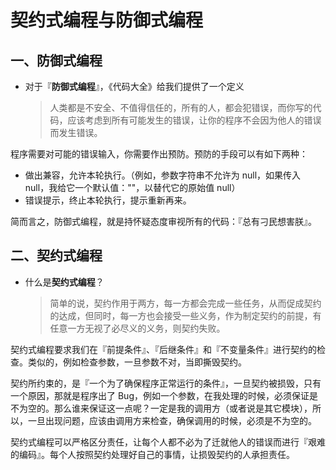 # 契约式编程与防御式编程

## 一、防御式编程

- 对于『**防御式编程**』，《代码大全》给我们提供了一个定义

  > 人类都是不安全、不值得信任的，所有的人，都会犯错误，而你写的代码，应该考虑到所有可能发生的错误，让你的程序不会因为他人的错误而发生错误。

程序需要对可能的错误输入，你需要作出预防。预防的手段可以有如下两种：

- 做出兼容，允许本轮执行。（例如，参数字符串不允许为 null，如果传入 null，我给它一个默认值：""，以替代它的原始值 null）
- 错误提示，终止本轮执行，提示重新再来。

简而言之，防御式编程，就是持怀疑态度审视所有的代码：『总有刁民想害朕』。

## 二、契约式编程

- 什么是**契约式编程**？

  > 简单的说，契约作用于两方，每一方都会完成一些任务，从而促成契约的达成，但同时，每一方也会接受一些义务，作为制定契约的前提，有任意一方无视了必尽义的义务，则契约失败。

契约式编程要求我们在『前提条件』、『后继条件』和『不变量条件』进行契约的检查。类似的，例如检查参数，一旦参数不对，当即撕毁契约。

契约所约束的，是『一个为了确保程序正常运行的条件』，一旦契约被损毁，只有一个原因，那就是程序出了 Bug，例如一个参数，在我处理的时候，必须保证是不为空的。那么谁来保证这一点呢？一定是我的调用方（或者说是其它模块），所以，一旦出现问题，应该由调用方来检查，确保调用的时候，必须是不为空的。

契约式编程可以严格区分责任，让每个人都不必为了迁就他人的错误而进行『艰难的编码』。每个人按照契约处理好自己的事情，让损毁契约的人承担责任。

